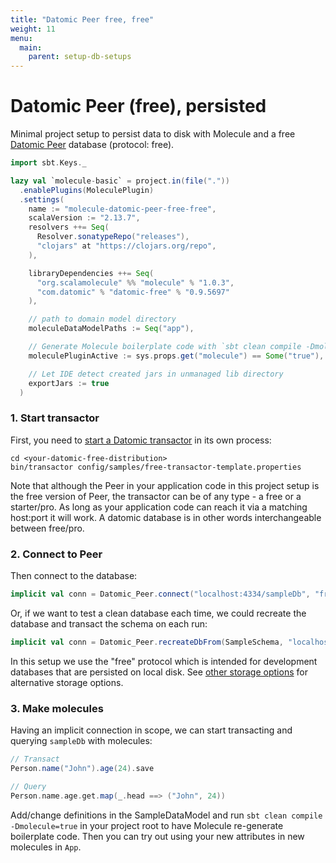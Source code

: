 ```yaml
---
title: "Datomic Peer free, free"
weight: 11
menu:
  main:
    parent: setup-db-setups
---
```


# Datomic Peer (free), persisted

Minimal project setup to persist data to disk with Molecule and a free [Datomic Peer](https://docs.datomic.com/on-prem/peer-getting-started.html) database (protocol: free).

```scala
import sbt.Keys._

lazy val `molecule-basic` = project.in(file("."))
  .enablePlugins(MoleculePlugin)
  .settings(
    name := "molecule-datomic-peer-free-free",
    scalaVersion := "2.13.7",
    resolvers ++= Seq(
      Resolver.sonatypeRepo("releases"),
      "clojars" at "https://clojars.org/repo",
    ),

    libraryDependencies ++= Seq(
      "org.scalamolecule" %% "molecule" % "1.0.3",
      "com.datomic" % "datomic-free" % "0.9.5697"
    ),

    // path to domain model directory
    moleculeDataModelPaths := Seq("app"),

    // Generate Molecule boilerplate code with `sbt clean compile -Dmolecule=true`
    moleculePluginActive := sys.props.get("molecule") == Some("true"),

    // Let IDE detect created jars in unmanaged lib directory
    exportJars := true
  )
```

### 1. Start transactor

First, you need to [start a Datomic transactor](https://docs.datomic.com/on-prem/storage.html#start-transactor) in its own process:

    cd <your-datomic-free-distribution>
    bin/transactor config/samples/free-transactor-template.properties

Note that although the Peer in your application code in this project setup is the free version of Peer, the transactor can be of any type - a free or a starter/pro. As long as your application code can reach it via a matching host:port it will work. A datomic database is in other words interchangeable between free/pro.

### 2. Connect to Peer

Then connect to the database:

```scala
implicit val conn = Datomic_Peer.connect("localhost:4334/sampleDb", "free")
```

Or, if we want to test a clean database each time, we could recreate the database and transact the schema on each run:

```scala
implicit val conn = Datomic_Peer.recreateDbFrom(SampleSchema, "localhost:4334/sampleDb", "free")
```

In this setup we use the "free" protocol which is intended for development databases that are persisted on local disk. See [other storage options](https://docs.datomic.com/on-prem/storage.html) for alternative storage options.


### 3. Make molecules

Having an implicit connection in scope, we can start transacting and querying `sampleDb` with molecules:

```scala
// Transact
Person.name("John").age(24).save

// Query
Person.name.age.get.map(_.head ==> ("John", 24))
```

Add/change definitions in the SampleDataModel and run `sbt clean compile -Dmolecule=true` in your project root to have Molecule re-generate boilerplate code. Then you can try out using your new attributes in new molecules in `App`.

